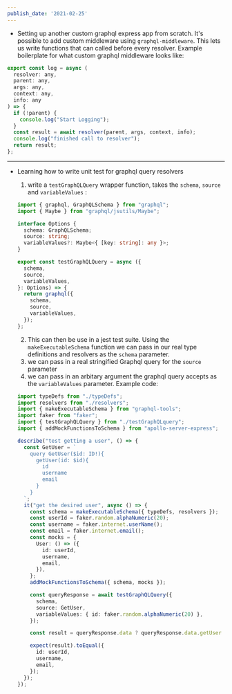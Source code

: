 ```yaml
---
publish_date: '2021-02-25'
---
```


- Setting up another custom graphql express app from scratch. It's possible to add custom middleware using `graphql-middleware`. This lets us write functions that can called before every resolver. Example boilerplate for what custom graphql middleware looks like:

```js
export const log = async (
  resolver: any,
  parent: any,
  args: any,
  context: any,
  info: any
) => {
  if (!parent) {
    console.log("Start Logging");
  }
  const result = await resolver(parent, args, context, info);
  console.log("finished call to resolver");
  return result;
};
```

---

- Learning how to write unit test for graphql query resolvers

  1. write a `testGraphQLQuery` wrapper function, takes the `schema`, `source` and `variableValues` :

  ```ts
  import { graphql, GraphQLSchema } from "graphql";
  import { Maybe } from "graphql/jsutils/Maybe";

  interface Options {
    schema: GraphQLSchema;
    source: string;
    variableValues?: Maybe<{ [key: string]: any }>;
  }

  export const testGraphQLQuery = async ({
    schema,
    source,
    variableValues,
  }: Options) => {
    return graphql({
      schema,
      source,
      variableValues,
    });
  };
  ```

  2. This can then be use in a jest test suite. Using the `makeExecutableSchema` function we can pass in our real type definitions and resolvers as the `schema` parameter.
  3. we can pass in a real stringified Graphql query for the `source` parameter
  4. we can pass in an arbitary argument the graphql query accepts as the `variableValues` parameter. Example code:

  ```ts
  import typeDefs from "./typeDefs";
  import resolvers from "./resolvers";
  import { makeExecutableSchema } from "graphql-tools";
  import faker from "faker";
  import { testGraphQLQuery } from "./testGraphQLquery";
  import { addMockFunctionsToSchema } from "apollo-server-express";

  describe("test getting a user", () => {
    const GetUser = `
      query GetUser($id: ID!){
        getUser(id: $id){
          id
          username
          email
        }
      }
    `;
    it("get the desired user", async () => {
      const schema = makeExecutableSchema({ typeDefs, resolvers });
      const userId = faker.random.alphaNumeric(20);
      const username = faker.internet.userName();
      const email = faker.internet.email();
      const mocks = {
        User: () => ({
          id: userId,
          username,
          email,
        }),
      };
      addMockFunctionsToSchema({ schema, mocks });

      const queryResponse = await testGraphQLQuery({
        schema,
        source: GetUser,
        variableValues: { id: faker.random.alphaNumeric(20) },
      });

      const result = queryResponse.data ? queryResponse.data.getUser : null;

      expect(result).toEqual({
        id: userId,
        username,
        email,
      });
    });
  });
  ```
